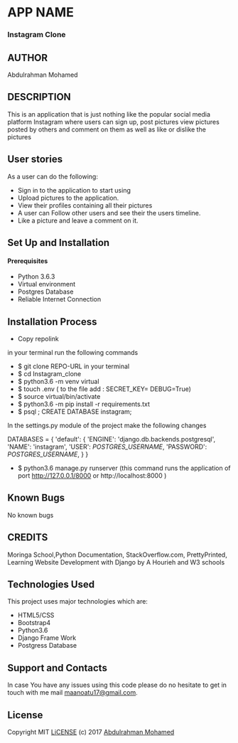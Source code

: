 # APP NAME

### Instagram Clone

## AUTHOR

Abdulrahman Mohamed

## DESCRIPTION

This is an application that is just nothing like the popular social media platform Instagram where users can sign up, post pictures
view pictures posted by others and comment on them as well as like or dislike the pictures


## User stories
As a user can do the following:
* Sign in to the application to start using
* Upload pictures to the application.
* View their profiles containing all their pictures
* A user can Follow other users and see their the users  timeline.
* Like a picture and leave a comment on it.

## Set Up and Installation

#### Prerequisites

* Python 3.6.3
* Virtual environment
* Postgres Database
* Reliable Internet Connection

## Installation Process

* Copy repolink

in your terminal run the following commands

* $ git clone REPO-URL in your terminal
* $ cd Instagram_clone
* $ python3.6 -m venv virtual
* $ touch .env ( to the file add :
        SECRET_KEY=<your secret key>
        DEBUG=True)
* $ source virtual/bin/activate
* $ python3.6 -m pip install -r requirements.txt
* $ psql ; CREATE DATABASE instagram;

In the settings.py module of the project make the following changes

DATABASES = {
    'default': {
        'ENGINE': 'django.db.backends.postgresql',
        'NAME': 'instagram',
        'USER': *POSTGRES_USERNAME*,
        'PASSWORD': *POSTGRES_USERNAME*,
    }
}

* $ python3.6 manage.py runserver (this command runs the application of port http://127.0.0.1/8000 or http://localhost:8000 )
 
## Known Bugs

No known bugs

## CREDITS

Moringa School,Python Documentation, StackOverflow.com, PrettyPrinted, Learning Website Development with Django by A Hourieh and W3 schools

## Technologies Used

This project uses major technologies which are:

* HTML5/CSS
* Bootstrap4
* Python3.6
* Django Frame Work
* Postgress Database

## Support and Contacts

In case You have any issues using this code please do no hesitate to get in touch with me mail maanoatu17@gmail.com.

## License 

Copyright MIT [LiCENSE](./LICENSE) (c) 2017 [Abdulrahman Mohamed](https://github.com/Alchemy17)

